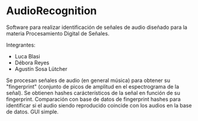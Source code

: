 # AudioRecognition
Software para realizar identificación de señales de audio diseñado para la materia Procesamiento Digital de Señales.

Integrantes:
- Luca Blasi
- Débora Reyes
- Agustín Sosa Lütcher

Se procesan señales de audio (en general música) para obtener su "fingerprint" (conjunto de picos de amplitud en el espectrograma de la señal).
Se obtienen hashes carácterísticos de la señal en función de su fingerprint.
Comparación con base de datos de fingerprint hashes para identificar si el audio siendo reproducido coincide con los audios en la base de datos.
GUI simple.

